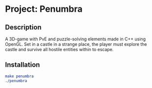# Project: Penumbra

## Description
A 3D-game with PvE and puzzle-solving elements made in C++ using OpenGL. Set in a castle in a strange place, the player must explore the castle and survive all hostile entities within to escape.

## Installation

```cmake
make penumbra
./penumbra
```


